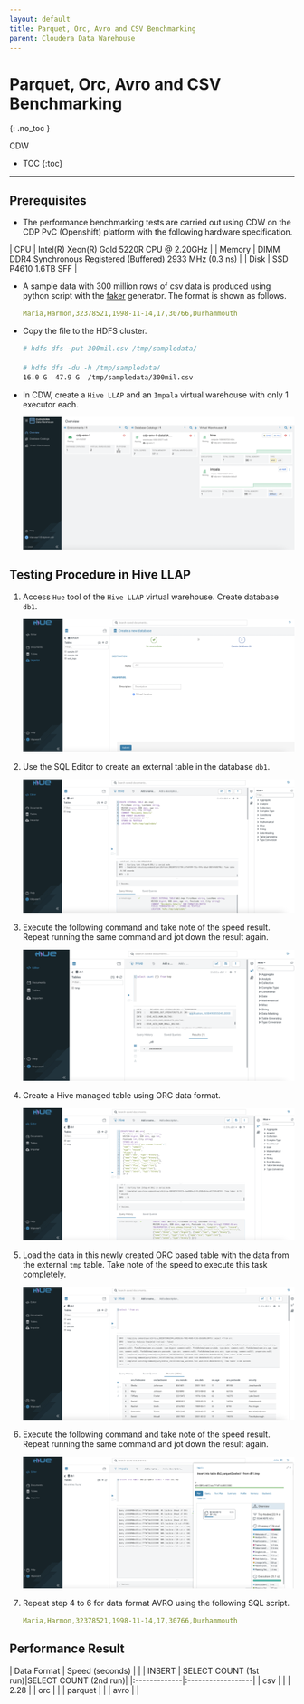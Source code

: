 ```yaml
---
layout: default
title: Parquet, Orc, Avro and CSV Benchmarking
parent: Cloudera Data Warehouse
---
```


# Parquet, Orc, Avro and CSV Benchmarking
{: .no_toc }

CDW 

- TOC
{:toc}

---


## Prerequisites

- The performance benchmarking tests are carried out using CDW on the CDP PvC (Openshift) platform with the following hardware specification.

| CPU          | Intel(R) Xeon(R) Gold 5220R CPU @ 2.20GHz | 
| Memory  | DIMM DDR4 Synchronous Registered (Buffered) 2933 MHz (0.3 ns) | 
| Disk | SSD P4610 1.6TB SFF    | 


- A sample data with 300 million rows of csv data is produced using python script with the [faker](https://faker.readthedocs.io/en/master/) generator. The format is shown as follows.

    ```yaml
    Maria,Harmon,32378521,1998-11-14,17,30766,Durhammouth
    ```

- Copy the file to the HDFS cluster.

    ```bash
    # hdfs dfs -put 300mil.csv /tmp/sampledata/
    
    # hdfs dfs -du -h /tmp/sampledata/
    16.0 G  47.9 G  /tmp/sampledata/300mil.csv    
    ```

- In CDW, create a `Hive LLAP` and an `Impala` virtual warehouse with only 1 executor each.

    ![](../../assets/images/cdw/cdwfs1.png)

## Testing Procedure in Hive LLAP

1. Access `Hue` tool of the `Hive LLAP` virtual warehouse. Create database `db1`.

    ![](../../assets/images/cdw/cdwfs2.png)    
 
2. Use the SQL Editor to create an external table in the database `db1`.
 
    ![](../../assets/images/cdw/cdwfs3.png)       

3. Execute the following command and take note of the speed result. Repeat running the same command and jot down the result again.
    
    ![](../../assets/images/cdw/cdwfs4.png)
    
4. Create a Hive managed table using ORC data format.
    
    ![](../../assets/images/cdw/cdwfs5.png)

5. Load the data in this newly created ORC based table with the data from the external `tmp` table. Take note of the speed to execute this task completely.

    ![](../../assets/images/cdw/cdwfs7.png)

6. Execute the following command and take note of the speed result. Repeat running the same command and jot down the result again.

    ![](../../assets/images/cdw/cdwfs8.png)
    
    
7. Repeat step 4 to 6 for data format AVRO using the following SQL script.


    ```yaml
    Maria,Harmon,32378521,1998-11-14,17,30766,Durhammouth
    ```
    
## Performance Result

| Data Format    | Speed (seconds) |
|    | INSERT | SELECT COUNT (1st run)|SELECT COUNT (2nd run)|
|:-------------|:------------------|
| csv          |         |    | 2.28 |
| orc        |          | 
| parquet       |            | 
| avro     |           | 


